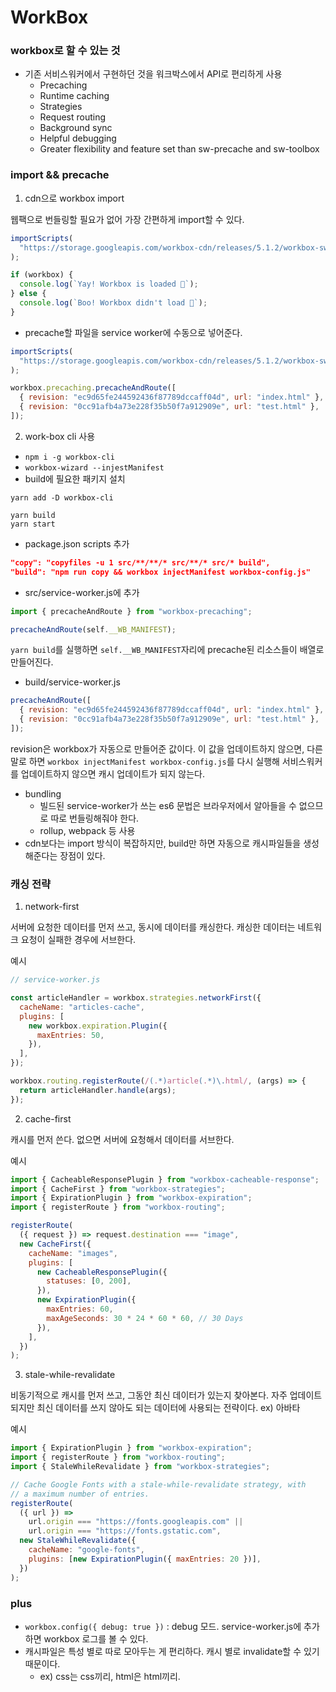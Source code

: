 # WorkBox

### workbox로 할 수 있는 것

- 기존 서비스워커에서 구현하던 것을 워크박스에서 API로 편리하게 사용
  - Precaching
  - Runtime caching
  - Strategies
  - Request routing
  - Background sync
  - Helpful debugging
  - Greater flexibility and feature set than sw-precache and sw-toolbox

### import && precache

1. cdn으로 workbox import

웹팩으로 번들링할 필요가 없어 가장 간편하게 import할 수 있다.

```js
importScripts(
  "https://storage.googleapis.com/workbox-cdn/releases/5.1.2/workbox-sw.js"
);

if (workbox) {
  console.log(`Yay! Workbox is loaded 🎉`);
} else {
  console.log(`Boo! Workbox didn't load 😬`);
}
```

- precache할 파일을 service worker에 수동으로 넣어준다.

```js
importScripts(
  "https://storage.googleapis.com/workbox-cdn/releases/5.1.2/workbox-sw.js"
);

workbox.precaching.precacheAndRoute([
  { revision: "ec9d65fe244592436f87789dccaff04d", url: "index.html" },
  { revision: "0cc91afb4a73e228f35b50f7a912909e", url: "test.html" },
]);
```

2. work-box cli 사용

- `npm i -g workbox-cli`
- `workbox-wizard --injestManifest`
- build에 필요한 패키지 설치

```
yarn add -D workbox-cli

yarn build
yarn start
```

- package.json scripts 추가

```json
"copy": "copyfiles -u 1 src/**/**/* src/**/* src/* build",
"build": "npm run copy && workbox injectManifest workbox-config.js"
```

- src/service-worker.js에 추가

```js
import { precacheAndRoute } from "workbox-precaching";

precacheAndRoute(self.__WB_MANIFEST);
```

`yarn build`를 실행하면 `self.__WB_MANIFEST`자리에 precache된 리소스들이 배열로 만들어진다.

- build/service-worker.js

```js
precacheAndRoute([
  { revision: "ec9d65fe244592436f87789dccaff04d", url: "index.html" },
  { revision: "0cc91afb4a73e228f35b50f7a912909e", url: "test.html" },
]);
```

revision은 workbox가 자동으로 만들어준 값이다.
이 값을 업데이트하지 않으면, 다른 말로 하면 `workbox injectManifest workbox-config.js`를 다시 실행해
서비스워커를 업데이트하지 않으면 캐시 업데이트가 되지 않는다.

- bundling
  - 빌드된 service-worker가 쓰는 es6 문법은 브라우저에서 알아들을 수 없으므로 따로 번들링해줘야 한다.
  - rollup, webpack 등 사용
- cdn보다는 import 방식이 복잡하지만, build만 하면 자동으로 캐시파일들을 생성해준다는 장점이 있다.

### 캐싱 전략

1. network-first

서버에 요청한 데이터를 먼저 쓰고, 동시에 데이터를 캐싱한다. 캐싱한 데이터는 네트워크 요청이 실패한 경우에 서브한다.

예시

```js
// service-worker.js

const articleHandler = workbox.strategies.networkFirst({
  cacheName: "articles-cache",
  plugins: [
    new workbox.expiration.Plugin({
      maxEntries: 50,
    }),
  ],
});

workbox.routing.registerRoute(/(.*)article(.*)\.html/, (args) => {
  return articleHandler.handle(args);
});
```

2. cache-first

캐시를 먼저 쓴다. 없으면 서버에 요청해서 데이터를 서브한다.

예시

```js
import { CacheableResponsePlugin } from "workbox-cacheable-response";
import { CacheFirst } from "workbox-strategies";
import { ExpirationPlugin } from "workbox-expiration";
import { registerRoute } from "workbox-routing";

registerRoute(
  ({ request }) => request.destination === "image",
  new CacheFirst({
    cacheName: "images",
    plugins: [
      new CacheableResponsePlugin({
        statuses: [0, 200],
      }),
      new ExpirationPlugin({
        maxEntries: 60,
        maxAgeSeconds: 30 * 24 * 60 * 60, // 30 Days
      }),
    ],
  })
);
```

3. stale-while-revalidate

비동기적으로 캐시를 먼저 쓰고, 그동안 최신 데이터가 있는지 찾아본다.
자주 업데이트되지만 최신 데이터를 쓰지 않아도 되는 데이터에 사용되는 전략이다. ex) 아바타

예시

```js
import { ExpirationPlugin } from "workbox-expiration";
import { registerRoute } from "workbox-routing";
import { StaleWhileRevalidate } from "workbox-strategies";

// Cache Google Fonts with a stale-while-revalidate strategy, with
// a maximum number of entries.
registerRoute(
  ({ url }) =>
    url.origin === "https://fonts.googleapis.com" ||
    url.origin === "https://fonts.gstatic.com",
  new StaleWhileRevalidate({
    cacheName: "google-fonts",
    plugins: [new ExpirationPlugin({ maxEntries: 20 })],
  })
);
```

### plus

- `workbox.config({ debug: true })` : debug 모드. service-worker.js에 추가하면 workbox 로그를 볼 수 있다.
- 캐시파일은 특성 별로 따로 모아두는 게 편리하다. 캐시 별로 invalidate할 수 있기 때문이다.
  - ex) css는 css끼리, html은 html끼리.
